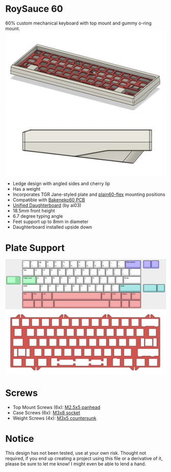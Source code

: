 # RoySauce 60
60% custom mechanical keyboard with top mount and gummy o-ring mount.
![alt text](https://raw.githubusercontent.com/Royster0/RoySauce-60/main/image/top.jpg)
![alt text](https://raw.githubusercontent.com/Royster0/RoySauce-60/main/image/side.jpg)

- Ledge design with angled sides and cherry lip
- Has a weight
- Incorporates TGR Jane-styled plate and [plain60-flex](https://github.com/evyd13/plain60-flex-edition) mounting positions
- Compatible with [Bakeneko60 PCB](https://cannonkeys.com/products/bakeneko65-extra-pcbs)
- [Unified Daughterboard](https://github.com/Unified-Daughterboard/Unified-Daughterboard) (by ai03)
- 18.5mm front height
- 6.7 degree typing angle
- Feet support up to 8mm in diameter
- Daughterboard installed upside down

# Plate Support
![alt text](https://raw.githubusercontent.com/Royster0/RoySauce-60/main/image/plate%20support.jpg)
![alt text](https://raw.githubusercontent.com/Royster0/RoySauce-60/main/image/plate.jpg)

# Screws
- Top Mount Screws (6x): [M2.5x5 panhead](https://www.mcmaster.com/92095A457/)
- Case Screws (6x): [M3x8 socket](https://www.mcmaster.com/90751A111/)
- Weight Screws (4x): [M3x5 countersunk](https://www.mcmaster.com/92125A125/)

# Notice
This design has not been tested, use at your own risk.
Thought not required, if you end up creating a project using this file or a derivative of it, please be sure to let me know! I might even be able to lend a hand.
